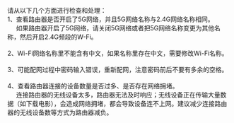 请从以下几个方面进行检查和处理：<br>
1、查看路由器是否开启了5G网络，并且5G网络名称与2.4G网络名称相同。<br>
&nbsp;&nbsp;&nbsp;&nbsp;&nbsp;如果路由器开启了5G网络，请关闭5G网络或者把5G网络名称变更为其他名称，然后开启2.4G频段的W-Fi。<br><br>
2、Wi-Fi网络名称里不能含有中文，如果名称里存在中文，需要修改Wi-Fi名称。<br><br>
3、可能配网过程中密码输入错误，重新配网，注意密码前后不要有多余的空格。<br><br>
4、查看路由器连接的设备数量是否过多、是否存在网络拥堵。<br>
&nbsp;&nbsp;&nbsp;&nbsp;&nbsp;连接路由器的无线设备太多，路由器无法及时响应；无线设备正在传输大量数据（如下载电影），会造成网络拥堵，都会导致设备连不上网。建议减少连接路由器的无线设备数等方式为路由器减负。

